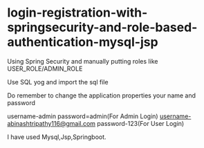 # login-registration-with-springsecurity-and-role-based-authentication-mysql-jsp
Using Spring Security and manually putting roles like USER_ROLE/ADMIN_ROLE

Use SQL yog and import the sql file

Do remember to change the application properties your name and password

username-admin  password=admin(For Admin Login)
username-abinashtripathy116@gmail.com password-123(For User Login)

I have used Mysql,Jsp,Springboot.

